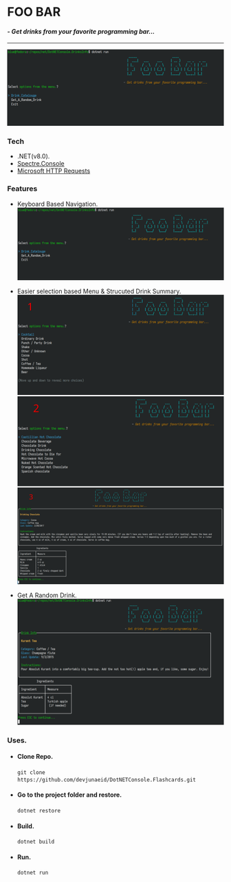 # FOO BAR
#### *- Get drinks from your favorite programming bar...*

---------------
![Main UI](Public/MainUI.png)
### Tech
- .NET(v8.0).
- [Spectre.Console](https://spectreconsole.net)
- [Microsoft HTTP Requests](https://docs.microsoft.com/en-us/dotnet/csharp/tutorials/console-webapiclient)


### Features

- Keyboard Based Navigation.
  ![Main UI](Public/MainUI.png)

- Easier selection based Menu & Strucuted Drink Summary.
  ![Select Category](Public/Flow1.png)
  ![Select Drink](Public/Flow2.png)
  ![Drink Details](Public/Flow3.png)

- Get A Random Drink.
  ![Multi Insert](Public/RandomDrink.png)


### Uses.
- #### Clone Repo.
  `git clone https://github.com/devjunaeid/DotNETConsole.Flashcards.git`
- #### Go to the project folder and restore.
    `dotnet restore`
- #### Build.
    `dotnet build`
- #### Run.
    `dotnet run`
